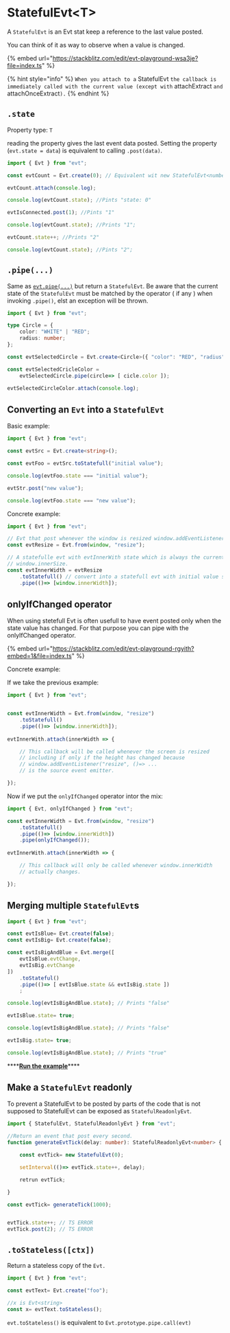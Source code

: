 # StatefulEvt\<T>

A `StatefulEvt` is an Evt stat keep a reference to the last value posted.

You can think of it as way to observe when a value is changed.

{% embed url="https://stackblitz.com/edit/evt-playground-wsa3je?file=index.ts" %}

{% hint style="info" %}
`When you attach to a` StatefulEvt `the callback is immediately called with the current value (except with` attachExtract `and` attachOnceExtract`).`
{% endhint %}

## `.state`

Property type: `T`

reading the property gives the last event data posted. Setting the property (`evt.state = data`) is equivalent to calling `.post(data)`.

```typescript
import { Evt } from "evt";

const evtCount = Evt.create(0); // Equivalent wit new StatefulEvt<number>(0)

evtCount.attach(console.log);

console.log(evtCount.state); //Pints "state: 0"

evtIsConnected.post(1); //Pints "1" 

console.log(evtCount.state); //Prints "1";

evtCount.state++; //Prints "2"

console.log(evtCount.state); //Pints "2";
```

## `.pipe(...)`

Same as [`evt.pipe(...)`](https://docs.evt.land/api/evt/pipe) but return a `StatefulEvt`. Be aware that the current state of the `StatefulEvt` must be matched by the operator ( if any ) when invoking `.pipe()`, elst an exception will be thrown.

```typescript
import { Evt } from "evt";

type Circle = { 
    color: "WHITE" | "RED";
    radius: number;
};

const evtSelectedCircle = Evt.create<Circle>({ "color": "RED", "radius": 3 });

const evtSelectedCricleColor = 
    evtSelectedCircle.pipe(circle=> [ cicle.color ]);

evtSelectedCircleColor.attach(console.log);
```

## Converting an `Evt` into a `StatefulEvt`

Basic example: &#x20;

```typescript
import { Evt } from "evt";

const evtSrc = Evt.create<string>();

const evtFoo = evtSrc.toStatefull("initial value");

console.log(evtFoo.state === "initial value");

evtStr.post("new value");

console.log(evtFoo.state === "new value");
```

Concrete example:

```typescript
import { Evt } from "evt";

// Evt that post whenever the window is resized window.addEventListener("resize", ...)
const evtResize = Evt.from(window, "resize");

// A statefulle evt with evtInnerWith state which is always the current value of
// window.innerSize.
const evtInnerWidth = evtResize
    .toStatefull() // convert into a statefull evt with initial value set to unefined
    .pipe(()=> [window.innerWidth]);

```

## onlyIfChanged operator

When using stetefull Evt is often usefull to have event posted only when the state value has changed. For that purpose you can pipe with the onlyIfChanged operator. &#x20;

{% embed url="https://stackblitz.com/edit/evt-playground-rgyith?embed=1&file=index.ts" %}

Concrete example: &#x20;

If we take the previous example: &#x20;

```typescript
import { Evt } from "evt";


const evtInnerWidth = Evt.from(window, "resize")
    .toStatefull() 
    .pipe(()=> [window.innerWidth]);
    
evtInnerWith.attach(innerWidth => {

    // This callback will be called whenever the screen is resized 
    // including if only if the height has changed because
    // window.addEventListener("resize", ()=> ... 
    // is the source event emitter.  

});
```

Now if we put the `onlyIfChanged` operator intor the mix: &#x20;

```typescript
import { Evt, onlyIfChanged } from "evt";

const evtInnerWidth = Evt.from(window, "resize")
    .toStatefull() 
    .pipe(()=> [window.innerWidth])
    .pipe(onlyIfChanged());
    
evtInnerWith.attach(innerWidth => {

    // This callback will only be called whenever window.innerWidth
    // actually changes.  

});
```

## Merging multiple `StatefulEvt`s

```typescript
import { Evt } from "evt";

const evtIsBlue= Evt.create(false);
const evtIsBig= Evt.create(false);

const evtIsBigAndBlue = Evt.merge([
    evtIsBlue.evtChange,
    evtIsBig.evtChange
])
    .toStateful()
    .pipe(()=> [ evtIsBlue.state && evtIsBig.state ])
    ;

console.log(evtIsBigAndBlue.state); // Prints "false"

evtIsBlue.state= true;

console.log(evtIsBigAndBlue.state); // Prints "false"

evtIsBig.state= true;

console.log(evtIsBigAndBlue.state); // Prints "true"
```

\*\*\*\*[**Run the example**](https://stackblitz.com/edit/evt-22pavm?embed=1\&file=index.ts\&hideExplorer=1)\*\*\*\*

## Make a `StatefulEvt` readonly

To prevent a StatefulEvt to be posted by parts of the code that is not supposed to StatefulEvt can be exposed as `StatefulReadonlyEvt`.

```typescript
import { StatefulEvt, StatefulReadonlyEvt } from "evt";

//Return an event that post every second.
function generateEvtTick(delay: number): StatefulReadonlyEvt<number> {

    const evtTick= new StatefulEvt(0);

    setInterval(()=> evtTick.state++, delay);

    retrun evtTick;

}

const evtTick= generateTick(1000);


evtTick.state++; // TS ERROR
evtTick.post(2); // TS ERROR
```

## `.toStateless([ctx])`

Return a stateless copy of the `Evt.`

```typescript
import { Evt } from "evt";

const evtText= Evt.create("foo");

//x is Evt<string>
const x= evtText.toStateless();
```

`evt.toStateless()` is equivalent to `Evt.prototype.pipe.call(evt)`
